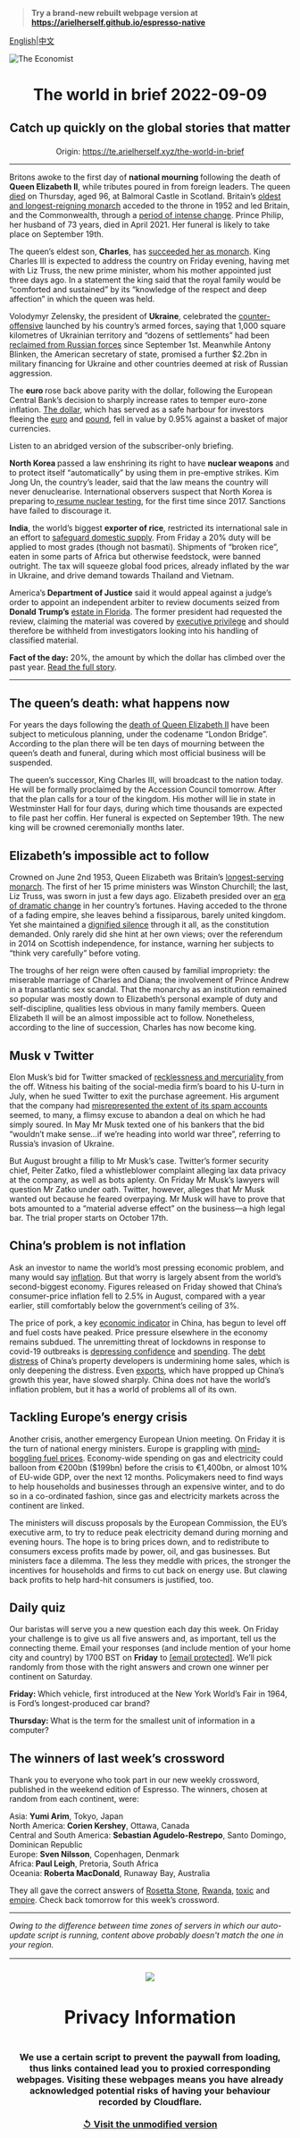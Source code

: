 > **Try a brand-new rebuilt webpage version at https://arielherself.github.io/espresso-native**

[English](https://github.com/arielherself/espresso/blob/main/README.md)|[中文](https://github-com.translate.goog/arielherself/espresso/blob/main/README.md?_x_tr_sl=en&_x_tr_tl=zh-CN&_x_tr_hl=zh-CN&_x_tr_pto=wapp)



![The Economist](menubar.png)

# <p align="center">The world in brief 2022-09-09</p>

## <p align="center">Catch up quickly on the global stories that matter</p>

<p align="center">Origin: <a href="https://te.arielherself.xyz/the-world-in-brief">https://te.arielherself.xyz/the-world-in-brief</a><hr>

Britons awoke to the first day of <strong>national mourning </strong>following the death of <strong>Queen Elizabeth II</strong>, while tributes poured in from foreign leaders. The queen [died](https://te.arielherself.xyz/obituary/2022/09/08/elizabeth-ii-never-laid-down-the-heavy-weight-of-the-crown) on Thursday, aged 96, at Balmoral Castle in Scotland. Britain’s [oldest and longest-reigning monarch](https://te.arielherself.xyz/leaders/2022/09/08/the-death-of-elizabeth-ii-marks-the-end-of-an-era) acceded to the throne in 1952 and led Britain, and the Commonwealth, through a [period of intense change](https://te.arielherself.xyz/briefing/2022/09/08/britains-longest-serving-ruler-strengthened-the-monarchy). Prince Philip, her husband of 73 years, died in April 2021. Her funeral is likely to take place on September 19th.

The queen’s eldest son, <strong>Charles</strong>, has [succeeded her as monarch](https://te.arielherself.xyz/the-economist-explains/2021/10/22/british-royal-succession-queen-elizabeth). King Charles III is expected to address the country on Friday evening, having met with Liz Truss, the new prime minister, whom his mother appointed just three days ago. In a statement the king said that the royal family would be “comforted and sustained” by its “knowledge of the respect and deep affection” in which the queen was held.

Volodymyr Zelensky, the president of <strong>Ukraine</strong>, celebrated the [counter-offensive](https://te.arielherself.xyz/europe/2022/08/29/ukraine-starts-a-push-to-recapture-kherson-a-crucial-russian-occupied-city) launched by his country’s armed forces, saying that 1,000 square kilometres of Ukrainian territory and “dozens of settlements” had been [reclaimed from Russian forces](https://te.arielherself.xyz/europe/2022/09/04/ukraine-is-losing-fewer-soldiers-in-its-counter-offensive-than-russia-claims) since September 1st. Meanwhile Antony Blinken, the American secretary of state, promised a further $2.2bn in military financing for Ukraine and other countries deemed at risk of Russian aggression.

The <strong>euro </strong>rose back above parity with the dollar, following the European Central Bank’s decision to sharply increase rates to temper euro-zone inflation. [The dollar](https://te.arielherself.xyz/finance-and-economics/2022/09/08/why-the-dollar-is-strong-and-why-that-is-a-problem), which has served as a safe harbour for investors fleeing the [euro](https://te.arielherself.xyz/finance-and-economics/2022/07/21/dollar-euro-parity-may-be-justified-but-the-yen-looks-cheap-as-chips) and [pound](https://te.arielherself.xyz/britain/2022/09/08/a-weaker-pound-does-not-spell-disaster-for-britain), fell in value by 0.95% against a basket of major currencies.

Listen to an abridged version of the subscriber-only briefing.

<strong>North Korea </strong>passed a law enshrining its right to have <strong>nuclear weapons</strong> and to protect itself “automatically” by using them in pre-emptive strikes. Kim Jong Un, the country’s leader, said that the law means the country will never denuclearise. International observers suspect that North Korea is preparing to[ resume nuclear testing](https://te.arielherself.xyz/asia/2022/04/07/north-korea-is-testing-icbms-again-nuclear-weapons-may-be-next), for the first time since 2017. Sanctions have failed to discourage it.

<strong>India</strong>, the world’s biggest <strong>exporter of rice</strong>, restricted its international sale in an effort to [safeguard domestic supply](https://te.arielherself.xyz/the-economist-explains/2022/05/25/why-banning-food-exports-does-not-work). From Friday a 20% duty will be applied to most grades (though not basmati). Shipments of “broken rice”, eaten in some parts of Africa but otherwise feedstock, were banned outright. The tax will squeeze global food prices, already inflated by the war in Ukraine, and drive demand towards Thailand and Vietnam.

America’s<strong> Department of Justice</strong> said it would appeal against a judge’s order to appoint an independent arbiter to review documents seized from <strong>Donald Trump’s</strong> [estate in Florida](https://te.arielherself.xyz/united-states/2022/08/17/merrick-garland-is-not-naive-about-political-violence). The former president had requested the review, claiming the material was covered by [executive privilege](https://te.arielherself.xyz/the-economist-explains/2022/08/31/what-is-executive-privilege) and should therefore be withheld from investigators looking into his handling of classified material.

<strong>Fact of the day:</strong> 20%, the amount by which the dollar has climbed over the past year. [Read the full story](https://te.arielherself.xyz/leaders/2022/09/08/the-dollar-is-as-strong-as-ever-isnt-it).

----------

## The queen’s death: what happens now

For years the days following the [death of Queen Elizabeth II](https://te.arielherself.xyz/leaders/2022/09/08/the-death-of-elizabeth-ii-marks-the-end-of-an-era) have been subject to meticulous planning, under the codename “London Bridge”. According to the plan there will be ten days of mourning between the queen’s death and funeral, during which most official business will be suspended. 

The queen’s successor, King Charles III, will broadcast to the nation today. He will be formally proclaimed by the Accession Council tomorrow. After that the plan calls for a tour of the kingdom. His mother will lie in state in Westminster Hall for four days, during which time thousands are expected to file past her coffin. Her funeral is expected on September 19th. The new king will be crowned ceremonially months later.

## Elizabeth’s impossible act to follow

Crowned on June 2nd 1953, Queen Elizabeth was Britain’s [longest-serving monarch](https://te.arielherself.xyz/graphic-detail/2022/09/08/elizabeth-ii-was-the-longest-reigning-monarch-in-british-history). The first of her 15 prime ministers was Winston Churchill; the last, Liz Truss, was sworn in just a few days ago. Elizabeth presided over an [era of dramatic change](https://te.arielherself.xyz/britain/2022/09/08/how-britain-has-changed-since-elizabeth-ii-was-crowned-in-1953) in her country’s fortunes. Having acceded to the throne of a fading empire, she leaves behind a fissiparous, barely united kingdom. Yet she maintained a [dignified silence](https://te.arielherself.xyz/obituary/2022/09/08/elizabeth-ii-never-laid-down-the-heavy-weight-of-the-crown) through it all, as the constitution demanded. Only rarely did she hint at her own views; over the referendum in 2014 on Scottish independence, for instance, warning her subjects to “think very carefully” before voting. 

The troughs of her reign were often caused by familial impropriety: the miserable marriage of Charles and Diana; the involvement of Prince Andrew in a transatlantic sex scandal. That the monarchy as an institution remained so popular was mostly down to Elizabeth’s personal example of duty and self-discipline, qualities less obvious in many family members. Queen Elizabeth II will be an almost impossible act to follow. Nonetheless, according to the line of succession, Charles has now become king.

## Musk v Twitter

Elon Musk’s bid for Twitter smacked of [recklessness and mercuriality ](https://te.arielherself.xyz/business/2022/04/23/elon-musks-twitter-saga-is-capitalism-gone-rogue)from the off. Witness his baiting of the social-media firm’s board to his U-turn in July, when he sued Twitter to exit the purchase agreement. His argument that the company had [misrepresented the extent of its spam accounts](https://te.arielherself.xyz/business/2022/07/11/with-or-without-elon-musk-twitter-is-overdue-a-shake-up) seemed, to many, a flimsy excuse to abandon a deal on which he had simply soured. In May Mr Musk texted one of his bankers that the bid “wouldn’t make sense…if we’re heading into world war three”, referring to Russia’s invasion of Ukraine. 

But August brought a fillip to Mr Musk’s case. Twitter’s former security chief, Peiter Zatko, filed a whistleblower complaint alleging lax data privacy at the company, as well as bots aplenty. On Friday Mr Musk’s lawyers will question Mr Zatko under oath. Twitter, however, alleges that Mr Musk wanted out because he feared overpaying. Mr Musk will have to prove that bots amounted to a “material adverse effect” on the business—a high legal bar. The trial proper starts on October 17th.

## China’s problem is not inflation

Ask an investor to name the world’s most pressing economic problem, and many would say [inflation](https://te.arielherself.xyz/finance-and-economics/2022/08/03/does-high-inflation-matter). But that worry is largely absent from the world’s second-biggest economy. Figures released on Friday showed that China’s consumer-price inflation fell to 2.5% in August, compared with a year earlier, still comfortably below the government’s ceiling of 3%.

The price of pork, a key [economic indicator](https://te.arielherself.xyz/finance-and-economics/2019/09/12/soaring-pork-prices-hog-headlines-and-sow-discontent-in-china) in China, has begun to level off and fuel costs have peaked. Price pressure elsewhere in the economy remains subdued. The unremitting threat of lockdowns in response to covid-19 outbreaks is [depressing confidence](https://te.arielherself.xyz/finance-and-economics/2022/06/16/in-stamping-out-covid-china-has-stomped-on-confidence) and [spending](https://te.arielherself.xyz/china/2022/09/07/zero-covid-is-making-it-tougher-for-chinese-strivers-to-get-ahead). The [debt distress](https://te.arielherself.xyz/finance-and-economics/2022/07/21/fresh-woe-for-chinas-property-sector-mortgage-boycotts) of China’s property developers is undermining home sales, which is only deepening the distress. Even [exports](https://te.arielherself.xyz/finance-and-economics/2022/05/14/chinas-extraordinary-export-boom-comes-to-an-end), which have propped up China’s growth this year, have slowed sharply. China does not have the world’s inflation problem, but it has a world of problems all of its own.

## Tackling Europe’s energy crisis

Another crisis, another emergency European Union meeting. On Friday it is the turn of national energy ministers. Europe is grappling with [mind-boggling fuel prices](https://te.arielherself.xyz/europe/2022/09/05/europe-scrambles-to-protect-citizens-from-sky-high-energy-prices). Economy-wide spending on gas and electricity could balloon from €200bn ($199bn) before the crisis to €1,400bn, or almost 10% of EU-wide GDP, over the next 12 months. Policymakers need to find ways to help households and businesses through an expensive winter, and to do so in a co-ordinated fashion, since gas and electricity markets across the continent are linked. 

The ministers will discuss proposals by the European Commission, the EU’s executive arm, to try to reduce peak electricity demand during morning and evening hours. The hope is to bring prices down, and to redistribute to consumers excess profits made by power, oil, and gas businesses. But ministers face a dilemma. The less they meddle with prices, the stronger the incentives for households and firms to cut back on energy use. But clawing back profits to help hard-hit consumers is justified, too.

## Daily quiz

Our baristas will serve you a new question each day this week. On Friday your challenge is to give us all five answers and, as important, tell us the connecting theme. Email your responses (and include mention of your home city and country) by 1700 BST on <strong>Friday</strong> to [<span class="__cf_email__" data-cfemail="49183c20330c3a393b2c3a3a26092c2a26272624203a3d672a2624">[email&#160;protected]</span>](https://mail.google.com/mail/?view=cm&amp;fs=1&amp;tf=1&amp;to=QuizEspresso@te.arielherself.xyz). We’ll pick randomly from those with the right answers and crown one winner per continent on Saturday.

<strong>Friday: </strong>Which vehicle, first introduced at the New York World’s Fair in 1964, is Ford’s longest-produced car brand?

<strong>Thursday: </strong>What is the term for the smallest unit of information in a computer?

## The winners of last week’s crossword

Thank you to everyone who took part in our new weekly crossword, published in the weekend edition of Espresso. The winners, chosen at random from each continent, were: 

Asia: <strong>Yumi Arim</strong>, Tokyo, Japan  
 North America:<strong> Corien Kershey</strong>, Ottawa, Canada  
 Central and South America: <strong>Sebastian Agudelo-Restrepo</strong>, Santo Domingo, Dominican Republic  
 Europe: <strong>Sven Nilsson</strong>, Copenhagen, Denmark  
 Africa:<strong> Paul Leigh</strong>, Pretoria, South Africa  
 Oceania: <strong>Roberta MacDonald</strong>, Runaway Bay, Australia

They all gave the correct answers of [Rosetta Stone](https://te.arielherself.xyz/britain/2022/09/01/egyptians-want-britain-to-return-the-rosetta-stone), [Rwanda](https://te.arielherself.xyz/international/2022/09/01/should-every-schoolchild-eat-free), [toxic](https://te.arielherself.xyz/united-states/2022/09/01/in-america-crab-blood-remains-vital-for-drug-and-vaccine-making) and [empire](https://te.arielherself.xyz/leaders/2022/08/31/mikhail-gorbachev-liberated-millions-even-if-he-didnt-set-out-to). Check back tomorrow for this week’s crossword.

----------

*Owing to the difference between time zones of servers in which our auto-update script is running, content above probably doesn't match the one in your region.*

|<br><div align="center"><img src="unlock.png" /><h1>Privacy Information</h1></div></br>We use a certain script to prevent the paywall from loading, thus links contained lead you to proxied corresponding webpages. Visiting these webpages means you have already acknowledged potential risks of having your behaviour recorded by Cloudflare.<br><br>[&#x21BA; Visit the unmodified version](README.raw.md)<br><br>|
|-----|
